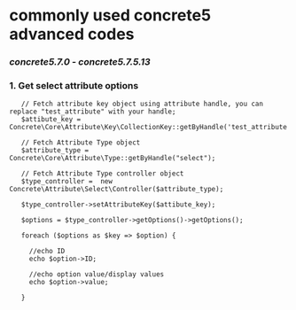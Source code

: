 # commonly used concrete5 advanced codes

### *concrete5.7.0 - concrete5.7.5.13*

### 1. Get select attribute options 
```
   // Fetch attribute key object using attribute handle, you can replace "test_attribute" with your handle;
   $attibute_key = Concrete\Core\Attribute\Key\CollectionKey::getByHandle('test_attribute');

   // Fetch Attribute Type object
   $attribute_type = Concrete\Core\Attribute\Type::getByHandle("select");

   // Fetch Attribute Type controller object
   $type_controller =  new  Concrete\Attribute\Select\Controller($attribute_type);

   $type_controller->setAttributeKey($attibute_key);

   $options = $type_controller->getOptions()->getOptions();

   foreach ($options as $key => $option) {
   
     //echo ID
     echo $option->ID;
     
     //echo option value/display values
     echo $option->value;
     
   }
   ```

